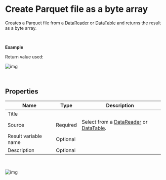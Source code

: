 # Create Parquet file as a byte array

Creates a Parquet file from a [DataReader](https://learn.microsoft.com/en-us/dotnet/api/system.data.idatareader) or [DataTable](https://learn.microsoft.com/en-us/dotnet/api/system.data.datatable) and returns the result as a byte array.

<br/>

**Example**

Return value used:

![img](https://profitbasedocs.blob.core.windows.net/flowimages/parquet-as-byte-array1.png)

<br/>

## Properties

| Name                 | Type     | Description                                                                                                                                                                          |
| -------------------- | -------- | ------------------------------------------------------------------------------------------------------------------------------------------------------------------------------------ |
| Title                |          |                                                                                                                                                                                      |
| Source               | Required | Select from a [DataReader](https://learn.microsoft.com/en-us/dotnet/api/system.data.idatareader) or [DataTable](https://learn.microsoft.com/en-us/dotnet/api/system.data.datatable). |
| Result variable name | Optional |                                          |
| Description          | Optional |                                           |

<br/>

![img](https://profitbasedocs.blob.core.windows.net/flowimages/parquet-as-byte-array2.png)
